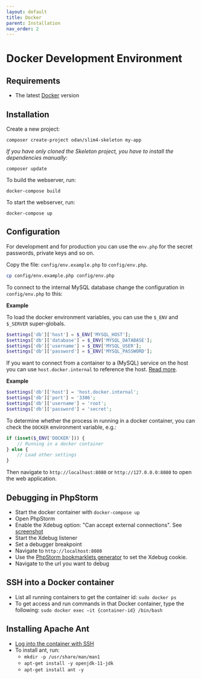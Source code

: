 ```yaml
---
layout: default
title: Docker 
parent: Installation
nav_order: 2
---
```


# Docker Development Environment

## Requirements

* The latest [Docker](https://www.docker.com/) version

## Installation

Create a new project:

```
composer create-project odan/slim4-skeleton my-app
```

*If you have only cloned the Skeleton project, you have to install the dependencies manually:*

```
composer update
```

To build the webserver, run:

```
docker-compose build
```

To start the webserver, run:

```
docker-compose up
```

## Configuration

For development and for production you can use the `env.php` for the secret passwords, 
private keys and so on.

Copy the file: `config/env.example.php` to `config/env.php`.

```bash
cp config/env.example.php config/env.php
```

To connect to the internal MySQL database change the configuration in `config/env.php` to this:

**Example**

To load the docker environment variables, you can use the `$_ENV` and `$_SERVER` super-globals.

```php
$settings['db']['host'] = $_ENV['MYSQL_HOST'];
$settings['db']['database'] = $_ENV['MYSQL_DATABASE'];
$settings['db']['username'] = $_ENV['MYSQL_USER'];
$settings['db']['password'] = $_ENV['MYSQL_PASSWORD'];
```

If you want to connect from a container to a (MySQL) service on the host you can 
use `host.docker.internal` to reference the host. 
[Read more](https://docs.docker.com/docker-for-windows/networking/#use-cases-and-workarounds).

**Example**

```php
$settings['db']['host'] = 'host.docker.internal';
$settings['db']['port'] = '3306';
$settings['db']['username'] = 'root';
$settings['db']['password'] = 'secret';
```

To determine whether the process in running in a docker container,
you can check the `DOCKER` environment variable, e.g.:

```php
if (isset($_ENV['DOCKER'])) {
    // Running in a docker container
} else {
    // Load other settings
}
```

Then navigate to `http://localhost:8080` or `http://127.0.0.0:8080` to open the web application.

## Debugging in PhpStorm

* Start the docker container with `docker-compose up`
* Open PhpStorm
* Enable the Xdebug option: "Can accept external connections". See [screenshot](https://user-images.githubusercontent.com/781074/83182499-ba9e7f00-a126-11ea-88c0-f28d0cbff260.png)
* Start the Xdebug listener
* Set a debugger breakpoint
* Navigate to `http://localhost:8080`
* Use the [PhpStorm bookmarklets generator](https://www.jetbrains.com/phpstorm/marklets/) to set the Xdebug cookie.
* Navigate to the url you want to debug

## SSH into a Docker container

* List all running containers to get the container id: `sudo docker ps`
* To get access and run commands in that Docker container, type the following: `sudo docker exec –it {container-id} /bin/bash`

## Installing Apache Ant

* [Log into the container with SSH](#ssh-into-a-docker-container)
* To install ant, run: 
  * `mkdir -p /usr/share/man/man1`
  * `apt-get install -y openjdk-11-jdk`
  * `apt-get install ant -y`
  
